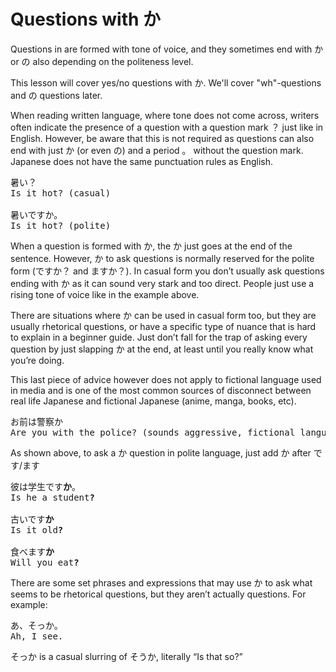 # Questions with か

Questions in are formed with tone of voice, and they sometimes end with か or の also depending on the politeness level. 

This lesson will cover yes/no questions with か. We'll cover "wh"-questions and の questions later.

When reading written language, where tone does not come across, writers often indicate the presence of a question with a question mark ？ just like in English. However, be aware that this is not required as questions can also end with just か (or even の) and a period 。 without the question mark. Japanese does not have the same punctuation rules as English.

<pre>
暑い？
Is it hot? (casual)

暑いですか。
Is it hot? (polite)
</pre>

When a question is formed with か, the か just goes at the end of the sentence. However, か to ask questions is normally reserved for the polite form (ですか？ and ますか？). In casual form you don’t usually ask questions ending with か as it can sound very stark and too direct. People just use a rising tone of voice like in the example above. 

There are situations where か can be used in casual form too, but they are usually rhetorical questions, or have a specific type of nuance that is hard to explain in a beginner guide. Just don’t fall for the trap of asking every question by just slapping か at the end, at least until you really know what you’re doing.

This last piece of advice however does not apply to fictional language used in media and is one of the most common sources of disconnect between real life Japanese and fictional Japanese (anime, manga, books, etc).

<pre>
お前は警察か
Are you with the police? (sounds aggressive, fictional language)
</pre>

As shown above, to ask a か question in polite language, just add か after です/ます

<pre>
彼は学生です<b>か</b>。
Is he a student<b>?</b>

古いです<b>か</b>
Is it old<b>?</b>

食べます<b>か</b>
Will you eat<b>?</b>
</pre>

There are some set phrases and expressions that may use か to ask what seems to be rhetorical questions, but they aren’t actually questions. For example:

<pre>
あ、そっか。
Ah, I see.
</pre>

そっか is a casual slurring of そうか, literally “Is that so?”

